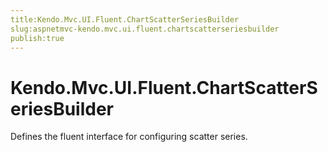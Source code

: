 ```yaml
---
title:Kendo.Mvc.UI.Fluent.ChartScatterSeriesBuilder
slug:aspnetmvc-kendo.mvc.ui.fluent.chartscatterseriesbuilder
publish:true
---
```


# Kendo.Mvc.UI.Fluent.ChartScatterSeriesBuilder

Defines the fluent interface for configuring scatter series.
